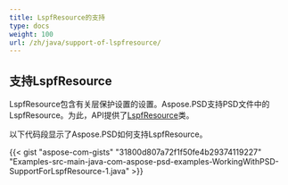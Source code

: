 ```yaml
---
title: LspfResource的支持
type: docs
weight: 100
url: /zh/java/support-of-lspfresource/
---
```


## **支持LspfResource**
LspfResource包含有关层保护设置的设置。Aspose.PSD支持PSD文件中的LspfResource。为此，API提供了[LspfResource](https://reference.aspose.com/java/psd/com.aspose.psd.fileformats.psd.layers.layerresources/LspfResource)类。

以下代码段显示了Aspose.PSD如何支持LspfResource。

{{< gist "aspose-com-gists" "31800d807a72f1f50fe4b29374119227" "Examples-src-main-java-com-aspose-psd-examples-WorkingWithPSD-SupportForLspfResource-1.java" >}}
